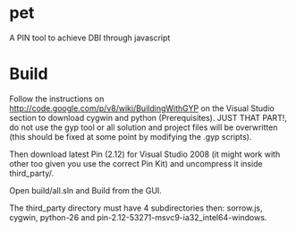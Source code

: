 pet
===

A PIN tool to achieve DBI through javascript

Build
=====

Follow the instructions on http://code.google.com/p/v8/wiki/BuildingWithGYP on the Visual Studio section to download cygwin and python (Prerequisites).
JUST THAT PART!, do not use the gyp tool or all solution and project files will be overwritten (this should be fixed at some point by modifying the .gyp scripts).

Then download latest Pin (2.12) for Visual Studio 2008 (it might work with other too given you use the correct Pin Kit) and uncompress it inside third_party/.

Open build/all.sln and Build from the GUI.

The third_party directory must have 4 subdirectories then: sorrow.js, cygwin, python-26 and pin-2.12-53271-msvc9-ia32_intel64-windows.
